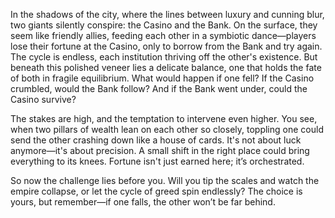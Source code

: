 In the shadows of the city, where the lines between luxury and cunning blur, two giants silently conspire: the Casino and the Bank. On the surface, they seem like friendly allies, feeding each other in a symbiotic dance—players lose their fortune at the Casino, only to borrow from the Bank and try again. The cycle is endless, each institution thriving off the other's existence. But beneath this polished veneer lies a delicate balance, one that holds the fate of both in fragile equilibrium. What would happen if one fell? If the Casino crumbled, would the Bank follow? And if the Bank went under, could the Casino survive?

The stakes are high, and the temptation to intervene even higher. You see, when two pillars of wealth lean on each other so closely, toppling one could send the other crashing down like a house of cards. It's not about luck anymore—it's about precision. A small shift in the right place could bring everything to its knees. Fortune isn't just earned here; it’s orchestrated.

So now the challenge lies before you. Will you tip the scales and watch the empire collapse, or let the cycle of greed spin endlessly? The choice is yours, but remember—if one falls, the other won’t be far behind.